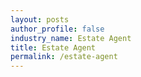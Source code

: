```yaml
---
layout: posts 
author_profile: false 
industry_name: Estate Agent
title: Estate Agent
permalink: /estate-agent
---
```


